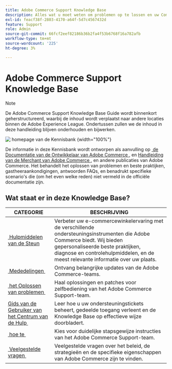 ```yaml
---
title: Adobe Commerce Support Knowledge Base
description: Alles wat u moet weten om problemen op te lossen en uw Commerce-winkel te onderhouden.
exl-id: feacf38f-2803-4170-a64f-5d7c4567432d
feature: Support
role: Admin
source-git-commit: 66fcf2eef82186b36b2fa4f53b6768f16a782afb
workflow-type: tm+mt
source-wordcount: '225'
ht-degree: 3%

---
```


# Adobe Commerce Support Knowledge Base

>[!NOTE]
>
>De Adobe Commerce Support Knowledge Base Guide wordt binnenkort geherstructureerd, waarbij de inhoud wordt verplaatst naar andere locaties binnen de Adobe Experience League. Ondertussen zullen we de inhoud in deze handleiding blijven onderhouden en bijwerken.

![&#x200B; homepage van de Kennisbank &#x200B;](../help/assets/knowledge-base-home-page-cover.jpg){width="100%"}

De informatie in deze Kennisbank wordt ontworpen als aanvulling op [&#x200B; de Documentatie van de Ontwikkelaar van Adobe Commerce &#x200B;](https://developer.adobe.com/commerce/docs), en [&#x200B; Handleiding van de Merchant van Adobe Commerce &#x200B;](https://experienceleague.adobe.com/docs/commerce-admin/user-guides/home.html?lang=nl-NL), en andere publicaties van Adobe Commerce. Het behandelt het oplossen van problemen en beste praktijken, gastheeraankondigingen, antwoorden FAQs, en benadrukt specifieke scenario&#39;s die (om het even welke reden) niet vermeld in de officiële documentatie zijn.

## Wat staat er in deze Knowledge Base?

| CATEGORIE | BESCHRIJVING |
| --- | --- |
| [&#x200B; Hulpmiddelen van de Steun &#x200B;](/help/support-tools/overview.md) | Verbeter uw e-commercewinkelervaring met de verschillende ondersteuningsinstrumenten die Adobe Commerce biedt. Wij bieden gepersonaliseerde beste praktijken, diagnose en controlehulpmiddelen, en de meest relevante informatie over uw plaats. |
| [&#x200B; Mededelingen &#x200B;](/help/announcements/overview.md) | Ontvang belangrijke updates van de Adobe Commerce-teams. |
| [&#x200B; het Oplossen van problemen &#x200B;](/help/troubleshooting/overview.md) | Haal oplossingen en patches voor zelfbediening van het Adobe Commerce Support-team. |
| [&#x200B; Gids van de Gebruiker van het Centrum van de Hulp &#x200B;](/help/help-center-guide/help-center/magento-help-center-user-guide.md) | Leer hoe u uw ondersteuningstickets beheert, gedeelde toegang verleent en de Knowledge Base op effectieve wijze doorbladert. |
| [&#x200B; hoe te &#x200B;](/help/how-to/overview.md) | Kies voor duidelijke stapsgewijze instructies van het Adobe Commerce Support-team. |
| [&#x200B; Veelgestelde vragen &#x200B;](/help/faq/overview.md) | Veelgestelde vragen over het beleid, de strategieën en de specifieke eigenschappen van Adobe Commerce zijn te vinden. |

